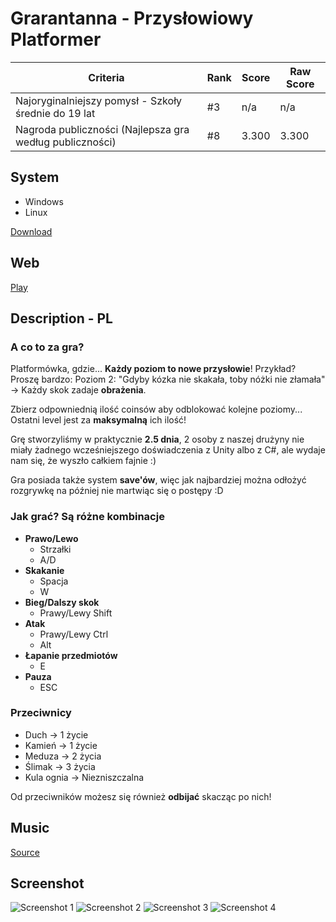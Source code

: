 # Grarantanna - Przysłowiowy Platformer

| Criteria                                                 | Rank | Score | Raw Score |
| -------------------------------------------------------- | ---- | ----- | --------- |
| Najoryginalniejszy pomysł - Szkoły średnie do 19 lat     | #3   | n/a   | n/a       |
| Nagroda publiczności (Najlepsza gra według publiczności) | #8   | 3.300 | 3.300     |

## System

- Windows
- Linux

[Download](https://kacperu.itch.io/przyslowiowy-platformer)

## Web

[Play](https://game.kacpers.pl)

## Description - PL

### A co to za gra?

Platformówka, gdzie... **Każdy poziom to nowe przysłowie**! Przykład? Proszę bardzo: Poziom 2: "Gdyby kózka nie skakała, toby nóżki nie złamała" -> Każdy skok zadaje **obrażenia**.

Zbierz odpowniednią ilość coinsów aby odblokować kolejne poziomy... Ostatni level jest za **maksymalną** ich ilość!

Grę stworzyliśmy w praktycznie **2.5 dnia**, 2 osoby z naszej drużyny nie miały żadnego wcześniejszego doświadczenia z Unity albo z C#, ale wydaje nam się, że wyszło całkiem fajnie :)

Gra posiada także system **save'ów**, więc jak najbardziej można odłożyć rozgrywkę na później nie martwiąc się o postępy :D

### Jak grać? Są różne kombinacje

- **Prawo/Lewo**
  - Strzałki
  - A/D
- **Skakanie**
  - Spacja
  - W
- **Bieg/Dalszy skok**
  - Prawy/Lewy Shift
- **Atak**
  - Prawy/Lewy Ctrl
  - Alt
- **Łapanie przedmiotów**
  - E
- **Pauza**
  - ESC

### Przeciwnicy

- Duch -> 1 życie
- Kamień -> 1 życie
- Meduza -> 2 życia
- Ślimak -> 3 życia
- Kula ognia -> Niezniszczalna

Od przeciwników możesz się również **odbijać** skacząc po nich!

## Music

[Source](https://hastebin.com/orucovozay)

## Screenshot

![Screenshot 1](https://img.itch.zone/aW1hZ2UvNTk0OTA1LzMxNDgyMDEuanBn/original/L8fN7R.jpg)
![Screenshot 2](https://img.itch.zone/aW1hZ2UvNTk0OTA1LzMxNDgyMDIuanBn/original/%2BKp0N%2F.jpg)
![Screenshot 3](https://img.itch.zone/aW1hZ2UvNTk0OTA1LzMxNDgyMDMuanBn/original/bEnm9p.jpg)
![Screenshot 4](https://img.itch.zone/aW1hZ2UvNTk0OTA1LzMxNDgyMTcucG5n/original/NI%2Fhy%2F.png)
